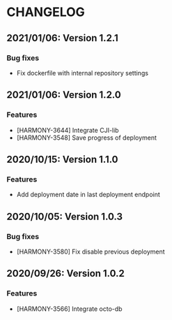 # CHANGELOG

## 2021/01/06: Version 1.2.1

### Bug fixes

* Fix dockerfile with internal repository settings

## 2021/01/06: Version 1.2.0

### Features

* [HARMONY-3644] Integrate CJI-lib
* [HARMONY-3548] Save progress of deployment

## 2020/10/15: Version 1.1.0

### Features

* Add deployment date in last deployment endpoint

## 2020/10/05: Version 1.0.3

### Bug fixes

* [HARMONY-3580] Fix disable previous deployment

## 2020/09/26: Version 1.0.2

### Features

* [HARMONY-3566] Integrate octo-db
